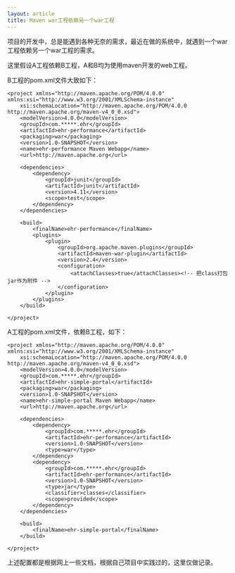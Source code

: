```yaml
---
layout: article
title: Maven war工程依赖另一个war工程
---
```


项目的开发中，总是能遇到各种无奈的需求，最近在做的系统中，就遇到一个war工程依赖另一个war工程的需求。

这里假设A工程依赖B工程，A和B均为使用maven开发的web工程。

B工程的pom.xml文件大致如下：

	<project xmlns="http://maven.apache.org/POM/4.0.0" xmlns:xsi="http://www.w3.org/2001/XMLSchema-instance"
		xsi:schemaLocation="http://maven.apache.org/POM/4.0.0 http://maven.apache.org/maven-v4_0_0.xsd">
		<modelVersion>4.0.0</modelVersion>
		<groupId>com.*****.ehr</groupId>
		<artifactId>ehr-performance</artifactId>
		<packaging>war</packaging>
		<version>1.0-SNAPSHOT</version>
		<name>ehr-performance Maven Webapp</name>
		<url>http://maven.apache.org</url>
	
		<dependencies>
			<dependency>
				<groupId>junit</groupId>
				<artifactId>junit</artifactId>
				<version>4.11</version>
				<scope>test</scope>
			</dependency>
		</dependencies>
	
		<build>
			<finalName>ehr-performance</finalName>
			<plugins>
				<plugin>
					<groupId>org.apache.maven.plugins</groupId>
					<artifactId>maven-war-plugin</artifactId>
					<version>2.4</version>
					<configuration>
						<attachClasses>true</attachClasses><!-- 把class打包jar作为附件 -->
					</configuration>
				</plugin>
			</plugins>
		</build>
	
	</project>

A工程的pom.xml文件，依赖B工程，如下：

	<project xmlns="http://maven.apache.org/POM/4.0.0" xmlns:xsi="http://www.w3.org/2001/XMLSchema-instance"
		xsi:schemaLocation="http://maven.apache.org/POM/4.0.0 http://maven.apache.org/maven-v4_0_0.xsd">
		<modelVersion>4.0.0</modelVersion>
		<groupId>com.*****.ehr</groupId>
		<artifactId>ehr-simple-portal</artifactId>
		<packaging>war</packaging>
		<version>1.0-SNAPSHOT</version>
		<name>ehr-simple-portal Maven Webapp</name>
		<url>http://maven.apache.org</url>
	
		<dependencies>
			<dependency>
				<groupId>com.*****.ehr</groupId>
				<artifactId>ehr-performance</artifactId>
				<version>1.0-SNAPSHOT</version>
				<type>war</type>
			</dependency>
			<dependency>
				<groupId>com.*****.ehr</groupId>
				<artifactId>ehr-performance</artifactId>
				<version>1.0-SNAPSHOT</version>
				<type>jar</type>
				<classifier>classes</classifier>
				<scope>provided</scope>
			</dependency>
		</dependencies>
	
		<build>
			<finalName>ehr-simple-portal</finalName>
		</build>
	
	</project>

上述配置都是根据网上一些文档，根据自己项目中实践过的，这里仅做记录。

